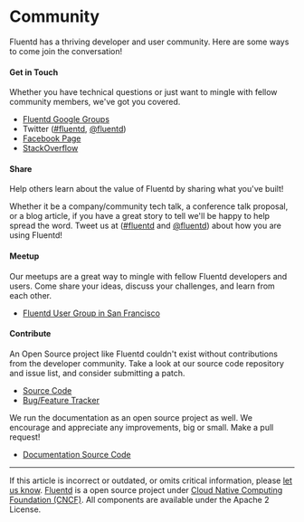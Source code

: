 # Community

Fluentd has a thriving developer and user community. Here are some ways
to come join the conversation!

#### Get in Touch

Whether you have technical questions or just want to mingle with fellow
community members, we've got you covered.

-   [Fluentd Google
    Groups](https://groups.google.com/forum/?fromgroups#!forum/fluentd)
-   Twitter
    ([\#fluentd](https://twitter.com/search?q=%23fluentd&src=typd&f=realtime),
    [\@fluentd](http://www.twitter.com/fluentd))
-   [Facebook Page](https://www.facebook.com/pages/Fluentd-Log-Everything-in-JSON/196064987183037)
-   [StackOverflow](http://stackoverflow.com/questions/tagged/fluentd?sort=newest)

#### Share

Help others learn about the value of Fluentd by sharing what you've
built!

Whether it be a company/community tech talk, a conference talk proposal,
or a blog article, if you have a great story to tell we'll be happy to
help spread the word. Tweet us at
([\#fluentd](https://twitter.com/search?q=%23fluentd&src=typd&f=realtime)
and [\@fluentd](http://www.twitter.com/fluentd)) about how you are using
Fluentd!

#### Meetup

Our meetups are a great way to mingle with fellow Fluentd developers and
users. Come share your ideas, discuss your challenges, and learn from
each other.

-   [Fluentd User Group in San Francisco](http://www.meetup.com/Fluentd-User-Group/)

#### Contribute

An Open Source project like Fluentd couldn't exist without contributions
from the developer community. Take a look at our source code repository
and issue list, and consider submitting a patch.

-   [Source Code](http://github.com/fluent/fluentd)
-   [Bug/Feature Tracker](https://github.com/fluent/fluentd/issues?state=open)

We run the documentation as an open source project as well. We encourage
and appreciate any improvements, big or small. Make a pull request!

-   [Documentation Source Code](http://github.com/fluent/fluentd-docs)


------------------------------------------------------------------------

If this article is incorrect or outdated, or omits critical information,
please [let us know](https://github.com/fluent/fluentd-docs/issues?state=open).
[Fluentd](http://www.fluentd.org/) is a open source project under [Cloud Native Computing Foundation (CNCF)](https://cncf.io/). All components
are available under the Apache 2 License.
